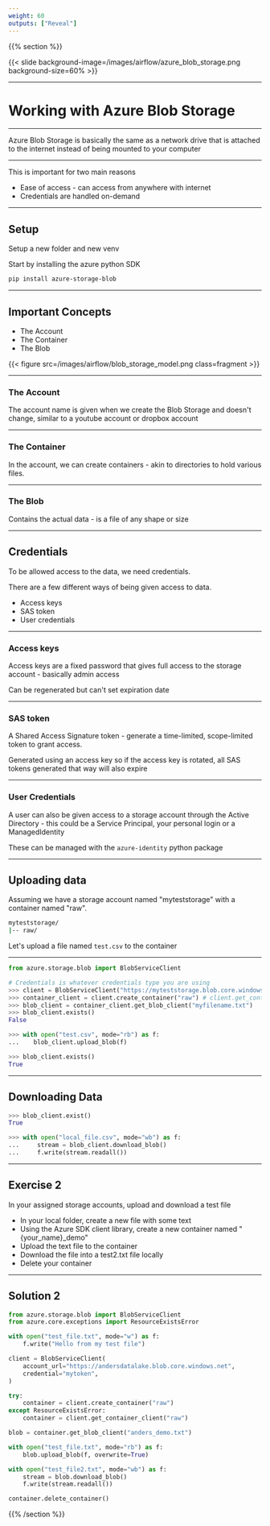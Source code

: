 ```yaml
---
weight: 60
outputs: ["Reveal"]
---
```


{{% section %}}

{{< slide background-image=/images/airflow/azure_blob_storage.png background-size=60% >}}

---

# Working with Azure Blob Storage

---

Azure Blob Storage is basically the same as a network drive that is attached to the internet instead of being mounted to your
computer

---

This is important for two main reasons

- Ease of access - can access from anywhere with internet
- Credentials are handled on-demand

---

## Setup

Setup a new folder and new venv

Start by installing the azure python SDK

```bash
pip install azure-storage-blob
```

---

## Important Concepts

- The Account
- The Container
- The Blob

{{< figure src=/images/airflow/blob_storage_model.png class=fragment >}}

---

### The Account

The account name is given when we create the Blob Storage and doesn't change, similar to a youtube account or dropbox account

---

### The Container

In the account, we can create containers - akin to directories to hold various files.

---

### The Blob

Contains the actual data - is a file of any shape or size

---

## Credentials

To be allowed access to the data, we need credentials.

There are a few different ways of being given access to data.

- Access keys
- SAS token
- User credentials

---

### Access keys

Access keys are a fixed password that gives full access to the storage account - basically admin access

Can be regenerated but can't set expiration date

---

### SAS token

A Shared Access Signature token - generate a time-limited, scope-limited token to grant access.

Generated using an access key so if the access key is rotated, all SAS tokens generated that way will also expire

---

### User Credentials

A user can also be given access to a storage account through the Active Directory - this could be a Service Principal, your personal login or a ManagedIdentity

These can be managed with the `azure-identity` python package

---

## Uploading data

Assuming we have a storage account named "myteststorage" with a container named "raw".

```bash
myteststorage/
|-- raw/
```

Let's upload a file named `test.csv` to the container

---

```python
from azure.storage.blob import BlobServiceClient

# Credentials is whatever credentials type you are using
>>> client = BlobServiceClient("https://myteststorage.blob.core.windows.net", credential="mytoken")
>>> container_client = client.create_container("raw") # client.get_container("raw")
>>> blob_client = container_client.get_blob_client("myfilename.txt")
>>> blob_client.exists()
False

>>> with open("test.csv", mode="rb") as f:
...    blob_client.upload_blob(f)

>>> blob_client.exists()
True
```

---

## Downloading Data

```python
>>> blob_client.exist()
True

>>> with open("local_file.csv", mode="wb") as f:
...     stream = blob_client.download_blob()
...     f.write(stream.readall())

```

---

## Exercise 2

In your assigned storage accounts, upload and download a test file

- In your local folder, create a new file with some text
- Using the Azure SDK client library, create a new container named "{your_name}_demo"
- Upload the text file to the container
- Download the file into a test2.txt file locally
- Delete your container

---

## Solution 2

```python
from azure.storage.blob import BlobServiceClient
from azure.core.exceptions import ResourceExistsError

with open("test_file.txt", mode="w") as f:
    f.write("Hello from my test file")

client = BlobServiceClient(
    account_url="https://andersdatalake.blob.core.windows.net",
    credential="mytoken",
)

try:
    container = client.create_container("raw")
except ResourceExistsError:
    container = client.get_container_client("raw")

blob = container.get_blob_client("anders_demo.txt")

with open("test_file.txt", mode="rb") as f:
    blob.upload_blob(f, overwrite=True)

with open("test_file2.txt", mode="wb") as f:
    stream = blob.download_blob()
    f.write(stream.readall())

container.delete_container()
```

{{% /section %}}